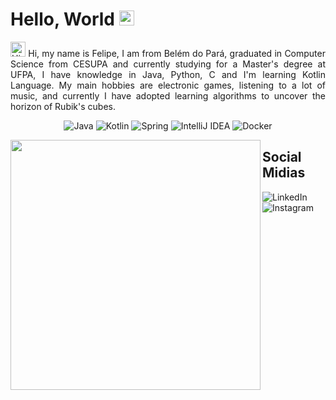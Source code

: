 <h1>Hello, World <img src="https://github.com/TheDudeThatCode/TheDudeThatCode/blob/master/Assets/Earth.gif" width="24px"></h1> 
<p align="justify">
<img src='https://qpluspicture.oss-cn-beijing.aliyuncs.com/6LjjQA/Hi.gif' alt='Hi' width="24"/> Hi, my name is Felipe, I am from Belém do Pará, graduated in Computer Science from CESUPA and currently studying   for   a Master's degree at UFPA, I have knowledge in Java, Python, C and I'm learning Kotlin Language. My main hobbies are electronic games, listening to a lot of music, and currently I have adopted learning       algorithms   to uncover the horizon of Rubik's cubes.
</p>

<div align="center">
  
  ![Java](https://img.shields.io/badge/java-000.svg?style=for-the-badge&logo=openjdk&logoColor=white)
  ![Kotlin](https://img.shields.io/badge/Kotlin-000?&style=for-the-badge&logo=kotlin&logoColor=white)
  ![Spring](https://img.shields.io/badge/spring-000.svg?style=for-the-badge&logo=spring&logoColor=white)
  ![IntelliJ IDEA](https://img.shields.io/badge/IntelliJIDEA-000.svg?style=for-the-badge&logo=intellij-idea&logoColor=white)
  ![Docker](https://img.shields.io/badge/docker-000.svg?style=for-the-badge&logo=docker&logoColor=white)

</div>


<img align="left" src="https://user-images.githubusercontent.com/74038190/225813708-98b745f2-7d22-48cf-9150-083f1b00d6c9.gif" width="400px"/>


## Social Midias
![LinkedIn](https://img.shields.io/badge/linkedin-%230077B5.svg?style=for-the-badge&logo=linkedin&logoColor=white)
![Instagram](https://img.shields.io/badge/Instagram-%23E4405F.svg?style=for-the-badge&logo=Instagram&logoColor=white)

